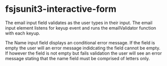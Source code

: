 # fsjsunit3-interactive-form

The email input field validates as the user types in their input. The email input element listens for keyup event and runs the emailValidator function with each keyup.

The Name input field displays an conditional error message. If the field is empty the user will an error message indidcating the field cannot be empty. If however the field is not empty but fails validation the user will see an error message stating that the name field must be comprised of letters only.